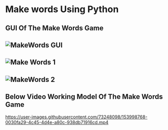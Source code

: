 # Make words Using Python

## GUI Of The Make Words Game


## ![MakeWords GUI](https://user-images.githubusercontent.com/73248098/153998822-c846a93e-2709-407c-a0fa-2801f87053b2.png)

## ![Make Words 1](https://user-images.githubusercontent.com/73248098/153998957-b6cf5ba2-f4ec-4a41-b4de-a65723db72ee.png)

## ![MakeWords 2](https://user-images.githubusercontent.com/73248098/153998973-e8aa1868-5081-4946-bc3a-c3a1604f0e42.png)



## Below Video Working Model Of The Make Words Game

https://user-images.githubusercontent.com/73248098/153998768-0030fa29-4c45-4d4e-a80c-938db71916cd.mp4
